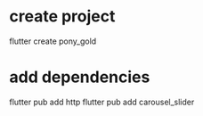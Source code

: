 # create project
flutter create pony_gold

# add dependencies
flutter pub add http
flutter pub add carousel_slider